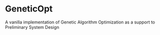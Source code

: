 # GeneticOpt
A vanilla implementation of Genetic Algorithm Optimization as a support to Preliminary System Design
